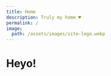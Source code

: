 ```yaml
---
title: Home
description: Truly my home ♥
permalink: /
image:
  path: /assets/images/site-logo.webp
---
```

<h1 class="full-page">Heyo!</h1>